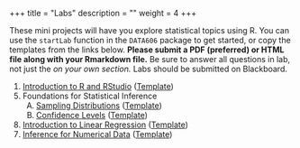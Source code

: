 +++
title = "Labs"
description = ""
weight = 4
+++



These mini projects will have you explore statistical topics using R. You can use the `startLab` function in the `DATA606` package to get started, or copy the templates from the links below. **Please submit a PDF (preferred) or HTML file along with your Rmarkdown file.** Be sure to answer all questions in lab, not just the *on your own section.* Labs should be submitted on Blackboard.


<ol start='1'>
<li value='1'> <a href='https://htmlpreview.github.io/?https://github.com/jbryer/DATA606/blob/master/inst/labs/Lab1/Lab1_intro_to_r.html'>Introduction to R and RStudio</a> (<a href='https://github.com/jbryer/DATA606/blob/master/inst/labs/Lab1/Lab1_intro_to_r.Rmd?raw=true'>Template</a>)</li>

<!-- 

<li value='2'> <a href='https://htmlpreview.github.io/?https://github.com/jbryer/DATA606/blob/master/inst/labs/Lab2/Lab2_intro_to_data.html'>Introduction to Data</a> (<a href='https://github.com/jbryer/DATA606/blob/master/inst/labs/Lab2/Lab2_intro_to_data.Rmd?raw=true'>Template</a>)</li>

<li value='3'> <a href='https://htmlpreview.github.io/?https://github.com/jbryer/DATA606/blob/master/inst/labs/Lab3/Lab3_probability.html'>Probability</a> (<a href='https://github.com/jbryer/DATA606/blob/master/inst/labs/Lab3/Lab3_probability.Rmd?raw=true'>Template</a>)</li>

<li value='4'> <a href='https://htmlpreview.github.io/?https://github.com/jbryer/DATA606/blob/master/inst/labs/Lab4/Lab4_normal_distribution.html'>Distributions of Random Variables</a> (<a href='https://github.com/jbryer/DATA606/blob/master/inst/labs/Lab4/Lab4_normal_distribution.Rmd?raw=true'>Template</a>)</li>
-->
<li value='5'> Foundations for Statistical Inference 
<ol type="A">
<li value='A'> <a href='https://htmlpreview.github.io/?https://github.com/jbryer/DATA606/blob/master/inst/labs/Lab5a/Lab5a_sampling_distributions.html'>Sampling Distributions</a> (<a href='https://github.com/jbryer/DATA606/blob/master/inst/labs/Lab5a/Lab5a_sampling_distributions.Rmd?raw=true'>Template</a>)</li>
<li value='B'> <a href='https://htmlpreview.github.io/?https://github.com/jbryer/DATA606/blob/master/inst/labs/Lab5b/Lab5b_confidence_intervals.html'>Confidence Levels</a> (<a href='https://github.com/jbryer/DATA606/blob/master/inst/labs/Lab5b/Lab5b_confidence_intervals.Rmd?raw=true'>Template</a>)</li>
</ol></li>

<li value='8'> <a href='https://htmlpreview.github.io/?https://github.com/jbryer/DATA606/blob/master/inst/labs/Lab8/Lab8_simple_regression.html'>Introduction to Linear Regression</a> (<a href='https://github.com/jbryer/DATA606/blob/master/inst/labs/Lab8/Lab8_simple_regression.Rmd?raw=true'>Template</a>)</li>

<li value='7b'> <a href='https://htmlpreview.github.io/?https://github.com/jbryer/DATA606/blob/master/inst/labs/Lab7b/Lab7b-ANOVA.html'>Inference for Numerical Data</a> (<a href='https://github.com/jbryer/DATA606/blob/master/inst/labs/Lab7b/Lab7b-ANOVA.Rmd?raw=true'>Template</a>)</li>

<!--
<li value='6'> <a href='https://htmlpreview.github.io/?https://github.com/jbryer/DATA606/blob/master/inst/labs/Lab6/Lab6_inf_for_categorical_data.html'>Inference for Categorical Data</a> (<a href='https://github.com/jbryer/DATA606/blob/master/inst/labs/Lab6/Lab6_inf_for_categorical_data.Rmd?raw=true'>Template</a>)</li>

<li value='7'> <a href='https://htmlpreview.github.io/?https://github.com/jbryer/DATA606/blob/master/inst/labs/Lab7/Lab7_inf_for_numerical_data.html'>Inference for Numerical Data</a> (<a href='https://github.com/jbryer/DATA606/blob/master/inst/labs/Lab7/Lab7_inf_for_numerical_data.Rmd?raw=true'>Template</a>)</li>

<li value='8'> <a href='https://htmlpreview.github.io/?https://github.com/jbryer/DATA606/blob/master/inst/labs/Lab8/Lab8_simple_regression.html'>Introduction to Linear Regression</a> (<a href='https://github.com/jbryer/DATA606/blob/master/inst/labs/Lab8/Lab8_simple_regression.Rmd?raw=true'>Template</a>)</li>

<li value='9'> <a href='https://htmlpreview.github.io/?https://github.com/jbryer/DATA606/blob/master/inst/labs/Lab9/Lab9_multiple_regression.html'>Multiple Linear Regerssion</a> (<a href='https://github.com/jbryer/DATA606/blob/master/inst/labs/Lab9/Lab9_multiple_regression.Rmd?raw=true'>Template</a>)</li>
</ol>

-->
